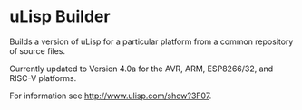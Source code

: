 # uLisp Builder
Builds a version of uLisp for a particular platform from a common repository of source files.

Currently updated to Version 4.0a for the AVR, ARM, ESP8266/32, and RISC-V platforms.

For information see http://www.ulisp.com/show?3F07.

